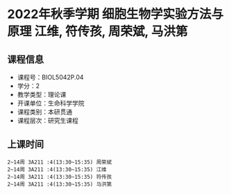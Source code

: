 # 2022年秋季学期 细胞生物学实验方法与原理 江维, 符传孩, 周荣斌, 马洪第






## 课程信息

- 课程号：BIOL5042P.04
- 学分：2
- 教学类型：理论课
- 开课单位：生命科学学院
- 课程类别：本研贯通
- 课程层次：研究生课程

## 上课时间

```
2~14周 3A211 :4(13:30~15:35) 周荣斌
2~14周 3A211 :4(13:30~15:35) 江维
2~14周 3A211 :4(13:30~15:35) 符传孩
2~14周 3A211 :4(13:30~15:35) 马洪第
```

